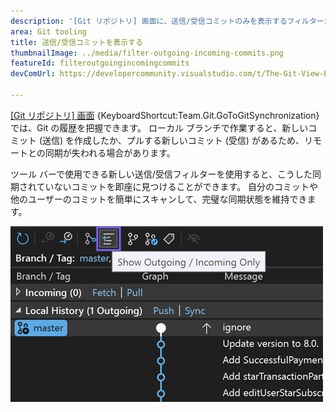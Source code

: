 ```yaml
---
description: '[Git リポジトリ] 画面に、送信/受信コミットのみを表示するフィルターがツール バーに表示されるようになりました。'
area: Git tooling
title: 送信/受信コミットを表示する
thumbnailImage: ../media/filter-outgoing-incoming-commits.png
featureId: filteroutgoingincomingcommits
devComUrl: https://developercommunity.visualstudio.com/t/The-Git-View-Branch-Outgoing-Commits-sec/10720545

---
```



[[Git リポジトリ] 画面](vscmd://Team.Git.GoToGitSynchronization) {KeyboardShortcut:Team.Git.GoToGitSynchronization} では、Git の履歴を把握できます。 ローカル ブランチで作業すると、新しいコミット (送信) を作成したか、プルする新しいコミット (受信) があるため、リモートとの同期が失われる場合があります。

ツール バーで使用できる新しい送信/受信フィルターを使用すると、こうした同期されていないコミットを即座に見つけることができます。 自分のコミットや他のユーザーのコミットを簡単にスキャンして、完璧な同期状態を維持できます。

![送信/受信専用ツール バー ボタンを表示する](../media/filter-outgoing-incoming-commits.png)
